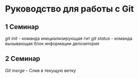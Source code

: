 # Руководство для работы с Git

## 1 Семинар
*git init* - команда инициализирующая гит
*git status* - команда вызывающая блок информации депозитория
## 2 Семинар
*Git merge* - Слив в текущую ветку